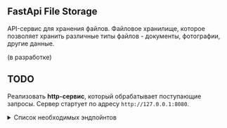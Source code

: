 ## FastApi File Storage
API-сервис для хранения файлов. Файловое хранилище, которое позволяет хранить различные типы файлов - документы, фотографии, другие данные.

(в разработке)

## TODO

Реализовать **http-сервис**, который обрабатывает поступающие запросы. Сервер стартует по адресу `http://127.0.0.1:8080`.

<details>
<summary> Список необходимых эндпойнтов </summary>

1. Статус активности связанных сервисов

```
GET /ping
```

Получить информацию о времени доступа ко всем связанным сервисам, например, к БД, кэшам, примонтированным дискам, etc.

**Response**

```json
{
    "db": 1.27,
    "cache": 1.89,
    ...
    "service-N": 0.56
}
```

2. Регистрация пользователя.

```
POST /register
```

Регистрация нового пользователя. Запрос принимает на вход логин и пароль для создания новой учетной записи.

3. Авторизация пользователя.

```
POST /auth
```

Запрос принимает на вход логин и пароль учетной записи и возвращает авторизационный токен. Далее все запросы проверяют наличие токена в заголовках - `Authorization: Bearer <token>`

4. Информация о загруженных файлах

```
GET /files/list
```

Вернуть информацию о ранее загруженных файлах. Доступно только авторизованному пользователю.

**Response**

```json
{
    "account_id": "AH4f99T0taONIb-OurWxbNQ6ywGRopQngc",
    "files": [
          {
            "id": "a19ad56c-d8c6-4376-b9bb-ea82f7f5a853",
            "name": "notes.txt",
            "created_ad": "2020-09-11T17:22:05Z",
            "path": "/homework/test-fodler/notes.txt",
            "size": 8512,
            "is_downloadable": true
          },
        ...
          {
            "id": "113c7ab9-2300-41c7-9519-91ecbc527de1",
            "name": "tree-picture.png",
            "created_ad": "2019-06-19T13:05:21Z",
            "path": "/homework/work-folder/environment/tree-picture.png",
            "size": 1945,
            "is_downloadable": true
          }
    ]
}
```

5. Загрузить файл в хранилище

```
POST /files/upload
```

Метод загрузки файла в хранилище. Доступно только авторизованному пользователю.
Для загрузки заполняется полный путь до файла, в который будет загружен/переписан загружаемый файл. Если нужные директории не существуют, то они будут созданы автоматически.
Так же, есть возможность указать путь до директории. В этом случае имя создаваемого файла будет создано в соответствии с текущим передаваемым именем файла.

**Request parameters**

```
{
    "path": <full-path-to-save-file>||<path-to-folder>,
}
```

**Response**

```json
{
  "id": "a19ad56c-d8c6-4376-b9bb-ea82f7f5a853",
  "name": "notes.txt",
  "created_ad": "2020-09-11T17:22:05Z",
  "path": "/homework/test-fodler/notes.txt",
  "size": 8512,
  "is_downloadable": true
}
```

6. Скачать загруженный файл

```
GET /files/download
```

Скачивание ранее загруженного файла. Доступно только авторизованному пользователю.

**Path parameters**

```
/?path=<path-to-file>||<file-meta-id>
```

Возможность скачивания есть как по переданному пути до файла, так и по идентификатору.

</details>
